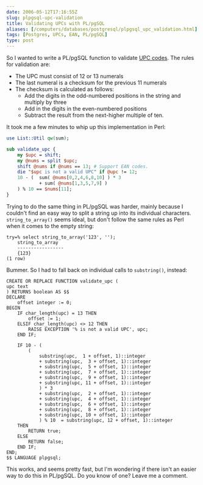 ```yaml
--- 
date: 2006-05-12T17:16:55Z
slug: plpgsql-upc-validation
title: Validating UPCs with PL/pgSQL
aliases: [/computers/databases/postgresql/plpgsql_upc_validation.html]
tags: [Postgres, UPCs, EAN, PL/pgSQL]
type: post
---
```


So I wanted to write a PL/pgSQL function to validate [UPC codes]. The rules for
validation are:

-   The UPC must consist of 12 or 13 numerals
-   The last numeral is a checksum for the previous 11 numerals
-   The checksum is calculated as follows:
    -   Add the digits in the odd-numbered positions in the string and multiply
        by three
    -   Add in the digits in the even-numbered positions
    -   Subtract the result from the next-higher multiple of ten.

It took me a few minutes to whip up this implementation in Perl:

``` perl
use List::Util qw(sum);

sub validate_upc {
    my $upc = shift;
    my @nums = split $upc;
    shift @nums if @nums == 13; # Support EAN codes.
    die "$upc is not a valid UPC" if @upc != 12;
    10 - (  sum( @nums[0,2,4,6,8,10] ) * 3
            + sum( @nums[1,3,5,7,9] )
    ) % 10 == $nums[11];
}
```

Trying to do the same thing in PL/pgSQL was harder, mainly because I couldn't
find an easy way to split a string up into its individual characters.
`string_to_array()` seems ideal, but don't follow the same rules as Perl when it
comes to the empty string:

```
try=% select string_to_array('123', '');
    string_to_array
    -----------------
    {123}
(1 row)
```

Bummer. So I had to fall back on individual calls to `substring()`, instead:

``` postgres
CREATE OR REPLACE FUNCTION validate_upc (
upc text
) RETURNS boolean AS $$
DECLARE
    offset integer := 0;
BEGIN
    IF char_length(upc) = 13 THEN
        offset := 1;
    ELSIF char_length(upc) <> 12 THEN
        RAISE EXCEPTION '% is not a valid UPC', upc;
    END IF;

    IF 10 - (
        (
            substring(upc,  1 + offset, 1)::integer
            + substring(upc,  3 + offset, 1)::integer
            + substring(upc,  5 + offset, 1)::integer
            + substring(upc,  7 + offset, 1)::integer
            + substring(upc,  9 + offset, 1)::integer
            + substring(upc, 11 + offset, 1)::integer
            ) * 3
            + substring(upc,  2 + offset, 1)::integer
            + substring(upc,  4 + offset, 1)::integer
            + substring(upc,  6 + offset, 1)::integer
            + substring(upc,  8 + offset, 1)::integer
            + substring(upc, 10 + offset, 1)::integer
            ) % 10  = substring(upc, 12 + offset, 1)::integer
    THEN
        RETURN true;
    ELSE
        RETURN false;
    END IF;
END;
$$ LANGUAGE plpgsql;
```

This works, and seems pretty fast, but I'm wondering if there isn't an easier
way to do this in PL/pgSQL. Do you know of one? Leave me a comment.

  [UPC codes]: https://en.wikipedia.org/wiki/UPC_code "Wikipedia: UPC"
